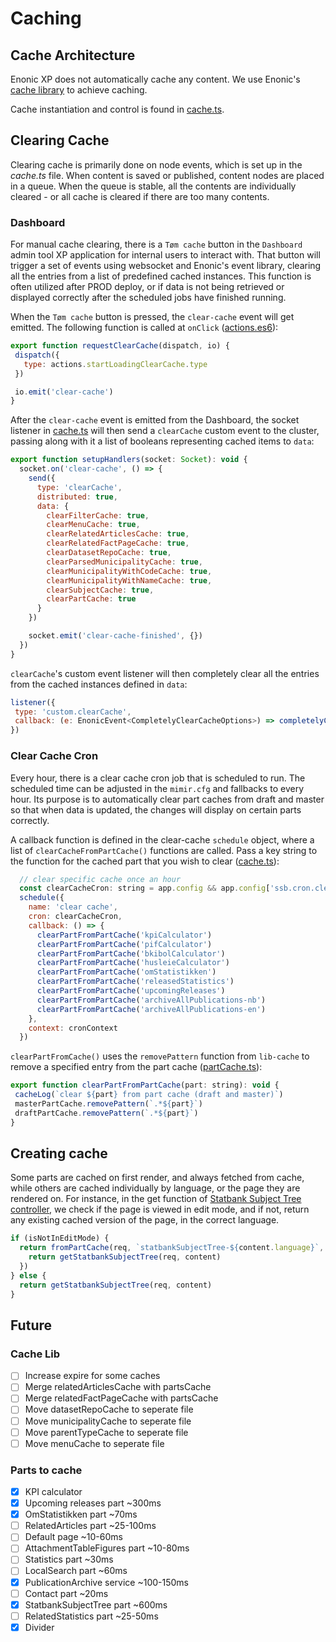 # Caching
## Cache Architecture
Enonic XP does not automatically cache any content. We use Enonic's [cache library](https://developer.enonic.com/docs/cache-library/master) to achieve caching.

Cache instantiation and control is found in [cache.ts](/src/main/resources/lib/ssb/cache/cache.ts).

## Clearing Cache
Clearing cache is primarily done on node events, which is set up in the *cache.ts* file. When content is saved or published, content nodes are placed in a queue. When the queue is stable, all the contents are individually cleared - or all cache is cleared if there are too many contents.
### Dashboard
For manual cache clearing, there is a `Tøm cache` button in the `Dashboard` admin tool XP application for internal users to interact with. That button will trigger a set of events using websocket and Enonic's event library, clearing all the entries from a list of predefined cached instances. This function is often utilized after PROD deploy, or if data is not being retrieved or displayed correctly after the scheduled jobs have finished running.

When the `Tøm cache` button is pressed, the `clear-cache` event will get emitted. The following function is called at `onClick`
([actions.es6](src/main/resources/react4xp/dashboard/containers/HomePage/actions.es6)):
 ```javascript
 export function requestClearCache(dispatch, io) {
  dispatch({
    type: actions.startLoadingClearCache.type
  })

  io.emit('clear-cache')
}
 ```

After the `clear-cache` event is emitted from the Dashboard, the socket listener in [cache.ts](src/main/resources/lib/ssb/cache/cache.ts) will then send a `clearCache` custom event to the cluster, passing along with it a list of booleans representing cached items to `data`:
```javascript
export function setupHandlers(socket: Socket): void {
  socket.on('clear-cache', () => {
    send({
      type: 'clearCache',
      distributed: true,
      data: {
        clearFilterCache: true,
        clearMenuCache: true,
        clearRelatedArticlesCache: true,
        clearRelatedFactPageCache: true,
        clearDatasetRepoCache: true,
        clearParsedMunicipalityCache: true,
        clearMunicipalityWithCodeCache: true,
        clearMunicipalityWithNameCache: true,
        clearSubjectCache: true,
        clearPartCache: true
      }
    })

    socket.emit('clear-cache-finished', {})
  })
}
  ```

`clearCache`'s custom event listener will then completely clear all the entries from the cached instances defined in `data`:
 ```javascript
listener({
  type: 'custom.clearCache',
  callback: (e: EnonicEvent<CompletelyClearCacheOptions>) => completelyClearCache(e.data)
})
 ```

### Clear Cache Cron
Every hour, there is a clear cache cron job that is scheduled to run. The scheduled time can be adjusted in the `mimir.cfg` and fallbacks to every hour. Its purpose is to automatically clear part caches from draft and master so that when data is updated, the changes will display on certain parts correctly.

A callback function is defined in the clear-cache `schedule` object, where a list of `clearCacheFromPartCache()` functions are called. Pass a key string to the function for the cached part that you wish to clear ([cache.ts](src/main/resources/lib/ssb/cache/cache.ts)):

```javascript
  // clear specific cache once an hour
  const clearCacheCron: string = app.config && app.config['ssb.cron.clearCacheCron'] ? app.config['ssb.cron.clearCacheCron'] : '01 * * * *'
  schedule({
    name: 'clear cache',
    cron: clearCacheCron,
    callback: () => {
      clearPartFromPartCache('kpiCalculator')
      clearPartFromPartCache('pifCalculator')
      clearPartFromPartCache('bkibolCalculator')
      clearPartFromPartCache('husleieCalculator')
      clearPartFromPartCache('omStatistikken')
      clearPartFromPartCache('releasedStatistics')
      clearPartFromPartCache('upcomingReleases')
      clearPartFromPartCache('archiveAllPublications-nb')
      clearPartFromPartCache('archiveAllPublications-en')
    },
    context: cronContext
  })
 ```

`clearPartFromCache()` uses the `removePattern` function from `lib-cache` to remove a specified entry from the part cache ([partCache.ts](src/main/resources/lib/ssb/cache/partCache.ts)):

 ```javascript
export function clearPartFromPartCache(part: string): void {
  cacheLog(`clear ${part} from part cache (draft and master)`)
  masterPartCache.removePattern(`.*${part}`)
  draftPartCache.removePattern(`.*${part}`)
}
 ```

## Creating cache
Some parts are cached on first render, and always fetched from cache, while others are cached individually by language, or the page they are rendered on. For instance, in the get function of [Statbank Subject Tree controller](/src/main/resources/site/parts/statbankSubjectTree/statbankSubjectTree.ts), we check if the page is viewed in edit mode, and if not, return any existing cached version of the page, in the correct language. 

```javascript
if (isNotInEditMode) {
  return fromPartCache(req, `statbankSubjectTree-${content.language}`, () => {
    return getStatbankSubjectTree(req, content)
  })
} else {
  return getStatbankSubjectTree(req, content)
}
  ```

## Future  
### Cache Lib
- [ ] Increase expire for some caches
- [ ] Merge relatedArticlesCache with partsCache
- [ ] Merge relatedFactPageCache with partsCache
- [ ] Move datasetRepoCache to seperate file
- [ ] Move municipalityCache to seperate file
- [ ] Move parentTypeCache to seperate file
- [ ] Move menuCache to seperate file
### Parts to cache
- [x] KPI calculator
- [x] Upcoming releases part ~300ms  
- [x] OmStatistikken part ~70ms  
- [ ] RelatedArticles part ~25-100ms  
- [ ] Default page ~10-60ms  
- [ ] AttachmentTableFigures part ~10-80ms  
- [ ] Statistics part ~30ms  
- [ ] LocalSearch part ~60ms  
- [x] PublicationArchive service ~100-150ms  
- [ ] Contact part ~20ms  
- [x] StatbankSubjectTree part ~600ms  
- [ ] RelatedStatistics part ~25-50ms  
- [x] Divider
